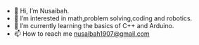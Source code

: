 - 👋 Hi, I’m Nusaibah.
- 👀 I’m interested in math,problem solving,coding and robotics.
- 🌱 I’m currently learning the basics of C++ and Arduino.
- 📫 How to reach me nusaibah1907@gmail.com

<!---
NusaibahAfifa/NusaibahAfifa is a ✨ special ✨ repository because its `README.md` (this file) appears on your GitHub profile.
You can click the Preview link to take a look at your changes.
--->
